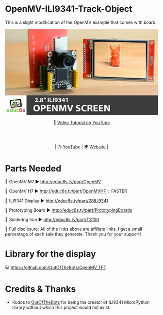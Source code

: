 # OpenMV-ILI9341-Track-Object

This is a slight modification of the OpenMV example that comes with board.

<p align="center">
  <img src="demo.jpg" alt="OpenMV ILI9341" width="1280">
</p>

<p align="center">
🎥 <a href="https://www.youtube.com/watch?v=A1ZeEZCyMKg">Video Tutorial on YouTube</a>
</p>

<br>
<br>
<p align="center">
| 📺 <a href="https://www.youtube.com/educ8s">YouTube</a>
| 🌍 <a href="http://www.educ8s.tv">Website</a> | <br>
</p>


# Parts Needed

🛒 OpenMV M7 ▶ http://educ8s.tv/part/OpenMV

🛒 OpenMV H7 ▶ http://educ8s.tv/part/OpenMVH7  💡 FASTER

🛒 ILI9341 Display ▶ http://educ8s.tv/part/28ILI9341

🛒 Prototyping Board ▶ http://educ8s.tv/part/PrototypingBoards

🛒 Soldering Iron ▶ http://educ8s.tv/part/TS100

💖 Full disclosure: All of the links above are affiliate links. I get a small percentage of each sale they generate. Thank you for your support!

# Library for the display

💻 https://github.com/OutOfTheBots/OpenMV_TFT

# Credits & Thanks

  - Kudos to [OutOfTheBots](https://github.com/OutOfTheBots) for being the creator of ILI9341 MicroPython library without which this project would not exist.


